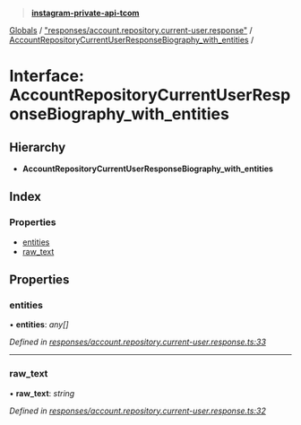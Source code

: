 > **[instagram-private-api-tcom](../README.md)**

[Globals](../README.md) / ["responses/account.repository.current-user.response"](../modules/_responses_account_repository_current_user_response_.md) / [AccountRepositoryCurrentUserResponseBiography_with_entities](_responses_account_repository_current_user_response_.accountrepositorycurrentuserresponsebiography_with_entities.md) /

# Interface: AccountRepositoryCurrentUserResponseBiography_with_entities

## Hierarchy

* **AccountRepositoryCurrentUserResponseBiography_with_entities**

## Index

### Properties

* [entities](_responses_account_repository_current_user_response_.accountrepositorycurrentuserresponsebiography_with_entities.md#entities)
* [raw_text](_responses_account_repository_current_user_response_.accountrepositorycurrentuserresponsebiography_with_entities.md#raw_text)

## Properties

###  entities

• **entities**: *any[]*

*Defined in [responses/account.repository.current-user.response.ts:33](https://github.com/cuonglnhust/instagram-private-api-tcom/blob/3e16058/src/responses/account.repository.current-user.response.ts#L33)*

___

###  raw_text

• **raw_text**: *string*

*Defined in [responses/account.repository.current-user.response.ts:32](https://github.com/cuonglnhust/instagram-private-api-tcom/blob/3e16058/src/responses/account.repository.current-user.response.ts#L32)*